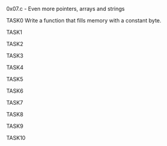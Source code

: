 0x07.c - Even more pointers, arrays and strings

TASK0 Write a function that fills memory with a constant byte.

TASK1

TASK2

TASK3

TASK4

TASK5

TASK6

TASK7

TASK8

TASK9

TASK10
